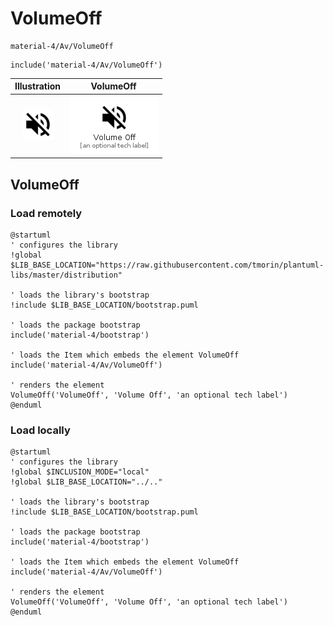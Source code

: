 # VolumeOff


```text
material-4/Av/VolumeOff
```

```text
include('material-4/Av/VolumeOff')
```



| Illustration | VolumeOff |
| :---: | :---: |
| ![illustration for Illustration](../../material-4/Av/VolumeOff.png) | ![illustration for VolumeOff](../../material-4/Av/VolumeOff.Local.png) |




## VolumeOff

### Load remotely
```plantuml
@startuml
' configures the library
!global $LIB_BASE_LOCATION="https://raw.githubusercontent.com/tmorin/plantuml-libs/master/distribution"

' loads the library's bootstrap
!include $LIB_BASE_LOCATION/bootstrap.puml

' loads the package bootstrap
include('material-4/bootstrap')

' loads the Item which embeds the element VolumeOff
include('material-4/Av/VolumeOff')

' renders the element
VolumeOff('VolumeOff', 'Volume Off', 'an optional tech label')
@enduml
```

### Load locally
```plantuml
@startuml
' configures the library
!global $INCLUSION_MODE="local"
!global $LIB_BASE_LOCATION="../.."

' loads the library's bootstrap
!include $LIB_BASE_LOCATION/bootstrap.puml

' loads the package bootstrap
include('material-4/bootstrap')

' loads the Item which embeds the element VolumeOff
include('material-4/Av/VolumeOff')

' renders the element
VolumeOff('VolumeOff', 'Volume Off', 'an optional tech label')
@enduml
```

